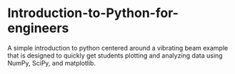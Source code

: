 # Introduction-to-Python-for-engineers
A simple introduction to python centered around a vibrating beam example that is designed to quickly get students plotting and analyzing data using NumPy, SciPy, and matplotlib. 
